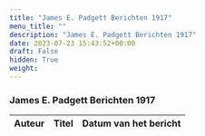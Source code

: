 ```yaml
---
title: "James E. Padgett Berichten 1917"
menu_title: ""
description: "James E. Padgett Berichten 1917"
date: 2023-07-23 15:43:52+00:00
draft: False
hidden: True
weight:
---
```

### James E. Padgett Berichten 1917

**Auteur** | **Titel** | **Datum van het bericht**
---|---|---
